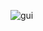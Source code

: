 ![gui](https://github.com/catboy64/Runescape_tracker/assets/153577622/53358327-c9e6-4f93-902d-25808826fc43)
